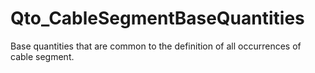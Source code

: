 # Qto_CableSegmentBaseQuantities

Base quantities that are common to the definition of all occurrences of cable segment.
